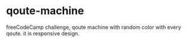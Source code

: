 # qoute-machine

freeCodeCamp challenge, 
qoute machine with random color with every qoute. it is responsive design.
